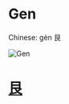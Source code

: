 # Gen

Chinese: gèn 艮

![Gen](https://88o.io/wp-content/uploads/2018/09/52-e889aegen.jpg)

# [艮](./e889aegen_cn.md)
